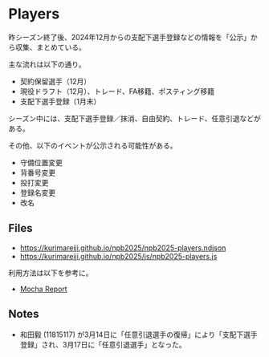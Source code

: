 # Players

昨シーズン終了後、2024年12月からの支配下選手登録などの情報を「公示」から収集、まとめている。

主な流れは以下の通り。

- 契約保留選手（12月）
- 現役ドラフト（12月）、トレード、FA移籍、ポスティング移籍
- 支配下選手登録（1月末）

シーズン中には、支配下選手登録／抹消、自由契約、トレード、任意引退などがある。

その他、以下のイベントが公示される可能性がある。

- 守備位置変更
- 背番号変更
- 投打変更
- 登録名変更
- 改名

## Files

- https://kurimareiji.github.io/npb2025/npb2025-players.ndjson
- https://kurimareiji.github.io/npb2025/js/npb2025-players.js

利用方法は以下を参考に。

- [Mocha Report](https://kurimareiji.github.io/npb2025/js/test/npb2025-players-test.html)

## Notes

- 和田毅 (11815117) が3月14日に「任意引退選手の復帰」により「支配下選手登録」され、3月17日に「任意引退選手」となった。